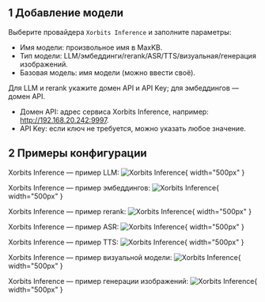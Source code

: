 ## 1 Добавление модели

Выберите провайдера `Xorbits Inference` и заполните параметры:

* Имя модели: произвольное имя в MaxKB.     
* Тип модели: LLM/эмбеддинги/rerank/ASR/TTS/визуальная/генерация изображений.   
* Базовая модель: имя модели (можно ввести своё).  

Для LLM и rerank укажите домен API и API Key; для эмбеддингов — домен API.

* Домен API: адрес сервиса Xorbits Inference, например: http://192.168.20.242:9997. 
* API Key: если ключ не требуется, можно указать любое значение.

## 2 Примеры конфигурации

Xorbits Inference — пример LLM:
![Xorbits Inference](../../img/model/xinfo_llm.png){ width="500px" }

Xorbits Inference — пример эмбеддингов:
![Xorbits Inference](../../img/model/xinfo_embed.png){ width="500px" }

Xorbits Inference — пример rerank:
![Xorbits Inference](../../img/model/xinfo_reranker.png){ width="500px" }

Xorbits Inference — пример ASR:
![Xorbits Inference](../../img/model/xinfo_asr.png){ width="500px" }

Xorbits Inference — пример TTS:
![Xorbits Inference](../../img/model/xinfo_tts.png){ width="500px" }

Xorbits Inference — пример визуальной модели:
![Xorbits Inference](../../img/model/xinfo_version.png){ width="500px" }

Xorbits Inference — пример генерации изображений:
![Xorbits Inference](../../img/model/xinfo_version_gen.png){ width="500px" }
